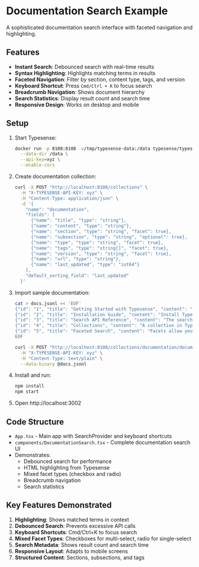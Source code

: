 # Documentation Search Example

A sophisticated documentation search interface with faceted navigation and highlighting.

## Features

- **Instant Search**: Debounced search with real-time results
- **Syntax Highlighting**: Highlights matching terms in results
- **Faceted Navigation**: Filter by section, content type, tags, and version
- **Keyboard Shortcut**: Press `Cmd/Ctrl + K` to focus search
- **Breadcrumb Navigation**: Shows document hierarchy
- **Search Statistics**: Display result count and search time
- **Responsive Design**: Works on desktop and mobile

## Setup

1. Start Typesense:
   ```bash
   docker run -p 8108:8108 -v/tmp/typesense-data:/data typesense/typesense:26.0 \
     --data-dir /data \
     --api-key=xyz \
     --enable-cors
   ```

2. Create documentation collection:
   ```bash
   curl -X POST "http://localhost:8108/collections" \
     -H "X-TYPESENSE-API-KEY: xyz" \
     -H "Content-Type: application/json" \
     -d '{
       "name": "documentation",
       "fields": [
         {"name": "title", "type": "string"},
         {"name": "content", "type": "string"},
         {"name": "section", "type": "string", "facet": true},
         {"name": "subsection", "type": "string", "optional": true},
         {"name": "type", "type": "string", "facet": true},
         {"name": "tags", "type": "string[]", "facet": true},
         {"name": "version", "type": "string", "facet": true},
         {"name": "url", "type": "string"},
         {"name": "last_updated", "type": "int64"}
       ],
       "default_sorting_field": "last_updated"
     }'
   ```

3. Import sample documentation:
   ```bash
   cat > docs.jsonl << 'EOF'
   {"id": "1", "title": "Getting Started with Typesense", "content": "Typesense is a modern, open source search engine built from the ground up with cutting-edge search algorithms, that take advantage of the latest advances in hardware capabilities.", "section": "Introduction", "type": "guide", "tags": ["getting-started", "basics"], "version": "1.0", "url": "/docs/intro", "last_updated": 1704067200}
   {"id": "2", "title": "Installation Guide", "content": "Install Typesense using Docker: docker pull typesense/typesense:26.0. You can also install using binary packages for various operating systems.", "section": "Installation", "type": "guide", "tags": ["installation", "docker", "setup"], "version": "1.0", "url": "/docs/install", "last_updated": 1704153600}
   {"id": "3", "title": "Search API Reference", "content": "The search endpoint allows you to query your collections. Use query_by to specify which fields to search, and filter_by for filtering results.", "section": "API Reference", "subsection": "Search", "type": "api", "tags": ["api", "search", "reference"], "version": "1.0", "url": "/docs/api/search", "last_updated": 1704240000}
   {"id": "4", "title": "Collections", "content": "A collection in Typesense is a group of related documents. Think of it as a table in a relational database. Define a schema for your collection with fields and their types.", "section": "Core Concepts", "type": "concept", "tags": ["collections", "schema", "basics"], "version": "1.0", "url": "/docs/concepts/collections", "last_updated": 1704326400}
   {"id": "5", "title": "Faceted Search", "content": "Facets allow your users to drill down into search results by filtering on specific field values. Enable faceting on fields by setting facet: true in the schema.", "section": "Features", "type": "feature", "tags": ["facets", "filtering", "search"], "version": "1.0", "url": "/docs/features/facets", "last_updated": 1704412800}
   EOF

   curl -X POST "http://localhost:8108/collections/documentation/documents/import?action=create" \
     -H "X-TYPESENSE-API-KEY: xyz" \
     -H "Content-Type: text/plain" \
     --data-binary @docs.jsonl
   ```

4. Install and run:
   ```bash
   npm install
   npm start
   ```

5. Open http://localhost:3002

## Code Structure

- `App.tsx` - Main app with SearchProvider and keyboard shortcuts
- `components/DocumentationSearch.tsx` - Complete documentation search UI
- Demonstrates:
  - Debounced search for performance
  - HTML highlighting from Typesense
  - Mixed facet types (checkbox and radio)
  - Breadcrumb navigation
  - Search statistics

## Key Features Demonstrated

1. **Highlighting**: Shows matched terms in context
2. **Debounced Search**: Prevents excessive API calls
3. **Keyboard Shortcuts**: Cmd/Ctrl+K to focus search
4. **Mixed Facet Types**: Checkboxes for multi-select, radio for single-select
5. **Search Metadata**: Shows result count and search time
6. **Responsive Layout**: Adapts to mobile screens
7. **Structured Content**: Sections, subsections, and tags